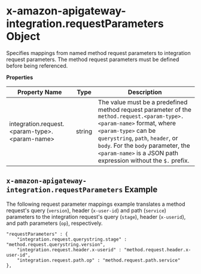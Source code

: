 # x\-amazon\-apigateway\-integration\.requestParameters Object<a name="api-gateway-swagger-extensions-integration-requestParameters"></a>

 Specifies mappings from named method request parameters to integration request parameters\. The method request parameters must be defined before being referenced\. 


**Properties**  

| Property Name | Type | Description | 
| --- | --- | --- | 
| integration\.request\.<param\-type>\.<param\-name> | string |  The value must be a predefined method request parameter of the `method.request.<param-type>.<param-name>` format, where `<param-type>` can be `querystring`, `path`, `header`, or `body`\. For the `body` parameter, the `<param-name>` is a JSON path expression without the `$.` prefix\.   | 

## `x-amazon-apigateway-integration.requestParameters` Example<a name="api-gateway-swagger-extensions-request-parameters-example"></a>

The following request parameter mappings example translates a method request's query \(`version`\), header \(`x-user-id`\) and path \(`service`\) parameters to the integration request's query \(`stage`\), header \(`x-userid`\), and path parameters \(`op`\), respectively\.

```
"requestParameters" : {
    "integration.request.querystring.stage" : "method.request.querystring.version",
    "integration.request.header.x-userid" : "method.request.header.x-user-id",
    "integration.request.path.op" : "method.request.path.service"
},
```